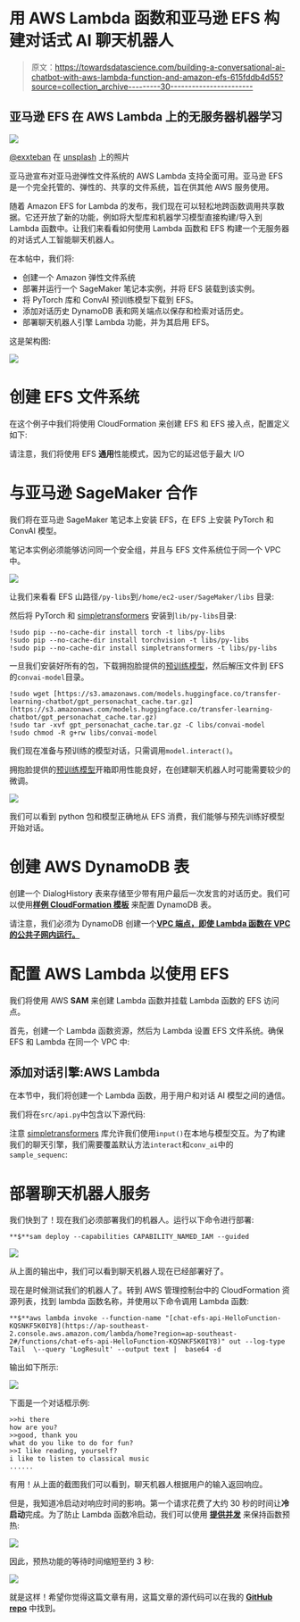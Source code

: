 # 用 AWS Lambda 函数和亚马逊 EFS 构建对话式 AI 聊天机器人

> 原文：<https://towardsdatascience.com/building-a-conversational-ai-chatbot-with-aws-lambda-function-and-amazon-efs-615fddb4d55?source=collection_archive---------30----------------------->

## 亚马逊 EFS 在 AWS Lambda 上的无服务器机器学习

![](img/ffa006e59930478e04eec61362969e08.png)

[@exxteban](https://unsplash.com/@exxteban) 在 [unsplash](https://unsplash.com/) 上的照片

亚马逊宣布对亚马逊弹性文件系统的 AWS Lambda 支持全面可用。亚马逊 EFS 是一个完全托管的、弹性的、共享的文件系统，旨在供其他 AWS 服务使用。

随着 Amazon EFS for Lambda 的发布，我们现在可以轻松地跨函数调用共享数据。它还开放了新的功能，例如将大型库和机器学习模型直接构建/导入到 Lambda 函数中。让我们来看看如何使用 Lambda 函数和 EFS 构建一个无服务器的对话式人工智能聊天机器人。

在本帖中，我们将:

*   创建一个 Amazon 弹性文件系统
*   部署并运行一个 SageMaker 笔记本实例，并将 EFS 装载到该实例。
*   将 PyTorch 库和 ConvAI 预训练模型下载到 EFS。
*   添加对话历史 DynamoDB 表和网关端点以保存和检索对话历史。
*   部署聊天机器人引擎 Lambda 功能，并为其启用 EFS。

这是架构图:

![](img/b8c6b57e4c0a45019e5d9250ba27abb6.png)

# 创建 EFS 文件系统

在这个例子中我们将使用 CloudFormation 来创建 EFS 和 EFS 接入点，配置定义如下:

请注意，我们将使用 EFS **通用**性能模式，因为它的延迟低于最大 I/O

# 与亚马逊 SageMaker 合作

我们将在亚马逊 SageMaker 笔记本上安装 EFS，在 EFS 上安装 PyTorch 和 ConvAI 模型。

笔记本实例必须能够访问同一个安全组，并且与 EFS 文件系统位于同一个 VPC 中。

![](img/7436c1ba7ccfcb8c3e34d84b10327cbe.png)

让我们来看看 EFS 山路径`/py-libs`到`/home/ec2-user/SageMaker/libs` 目录:

然后将 PyTorch 和 [simpletransformers](https://github.com/ThilinaRajapakse/simpletransformers) 安装到`lib/py-libs`目录:

```
!sudo pip --no-cache-dir install torch -t libs/py-libs
!sudo pip --no-cache-dir install torchvision -t libs/py-libs
!sudo pip --no-cache-dir install simpletransformers -t libs/py-libs
```

一旦我们安装好所有的包，下载拥抱脸提供的[预训练模型](https://s3.amazonaws.com/models.huggingface.co/transfer-learning-chatbot/gpt_personachat_cache.tar.gz)，然后解压文件到 EFS 的`convai-model`目录。

```
!sudo wget [https://s3.amazonaws.com/models.huggingface.co/transfer-learning-chatbot/gpt_personachat_cache.tar.gz](https://s3.amazonaws.com/models.huggingface.co/transfer-learning-chatbot/gpt_personachat_cache.tar.gz)
!sudo tar -xvf gpt_personachat_cache.tar.gz -C libs/convai-model
!sudo chmod -R g+rw libs/convai-model
```

我们现在准备与预训练的模型对话，只需调用`model.interact()`。

拥抱脸提供的[预训练模型](https://s3.amazonaws.com/models.huggingface.co/transfer-learning-chatbot/gpt_personachat_cache.tar.gz)开箱即用性能良好，在创建聊天机器人时可能需要较少的微调。

![](img/87a697d5a2710ebf5ae3d74efbaa6946.png)

我们可以看到 python 包和模型正确地从 EFS 消费，我们能够与预先训练好模型开始对话。

# 创建 AWS DynamoDB 表

创建一个 DialogHistory 表来存储至少带有用户最后一次发言的对话历史。我们可以使用[**样例 CloudFormation 模板**](http:#) 来配置 DynamoDB 表。

请注意，我们必须为 DynamoDB 创建一个[**VPC 端点，即使 Lambda 函数在 VPC 的公共子网内运行。**](https://docs.aws.amazon.com/amazondynamodb/latest/developerguide/vpc-endpoints-dynamodb.html)

# 配置 AWS Lambda 以使用 EFS

我们将使用 AWS **SAM** 来创建 Lambda 函数并挂载 Lambda 函数的 EFS 访问点。

首先，创建一个 Lambda 函数资源，然后为 Lambda 设置 EFS 文件系统。确保 EFS 和 Lambda 在同一个 VPC 中:

## 添加对话引擎:AWS Lambda

在本节中，我们将创建一个 Lambda 函数，用于用户和对话 AI 模型之间的通信。

我们将在`src/api.py`中包含以下源代码:

注意 [simpletransformers](https://github.com/ThilinaRajapakse/simpletransformers) 库允许我们使用`input()`在本地与模型交互。为了构建我们的聊天引擎，我们需要覆盖默认方法`interact`和`conv_ai`中的`sample_sequenc`:

# 部署聊天机器人服务

我们快到了！现在我们必须部署我们的机器人。运行以下命令进行部署:

```
**$**sam deploy --capabilities CAPABILITY_NAMED_IAM --guided
```

![](img/84114f2233915df8b2bb19fedd7569e9.png)

从上面的输出中，我们可以看到聊天机器人现在已经部署好了。

现在是时候测试我们的机器人了。转到 AWS 管理控制台中的 CloudFormation 资源列表，找到 lambda 函数名称，并使用以下命令调用 Lambda 函数:

```
**$**aws lambda invoke --function-name "[chat-efs-api-HelloFunction-KQSNKF5K0IY8](https://ap-southeast-2.console.aws.amazon.com/lambda/home?region=ap-southeast-2#/functions/chat-efs-api-HelloFunction-KQSNKF5K0IY8)" out --log-type Tail  \--query 'LogResult' --output text |  base64 -d
```

输出如下所示:

![](img/f6fe2c3169612ce3bc44c30db272759f.png)

下面是一个对话框示例:

```
>>hi there
how are you?
>>good, thank you
what do you like to do for fun?
>>I like reading, yourself?
i like to listen to classical music
......
```

有用！从上面的截图我们可以看到，聊天机器人根据用户的输入返回响应。

但是，我知道冷启动对响应时间的影响。第一个请求花费了大约 30 秒的时间让**冷启动**完成。为了防止 Lambda 函数冷启动，我们可以使用 [**提供并发**](https://docs.aws.amazon.com/lambda/latest/dg/configuration-concurrency.html) 来保持函数预热:

![](img/de7d3fe57b6cb3d5f4c5c4d4b84e060f.png)

因此，预热功能的等待时间缩短至约 3 秒:

![](img/16e3f28f1be0e8e3fe916933bd10217e.png)

就是这样！希望你觉得这篇文章有用，这篇文章的源代码可以在我的 [**GitHub repo**](https://github.com/yai333/ConversationalAIChatbot) 中找到。